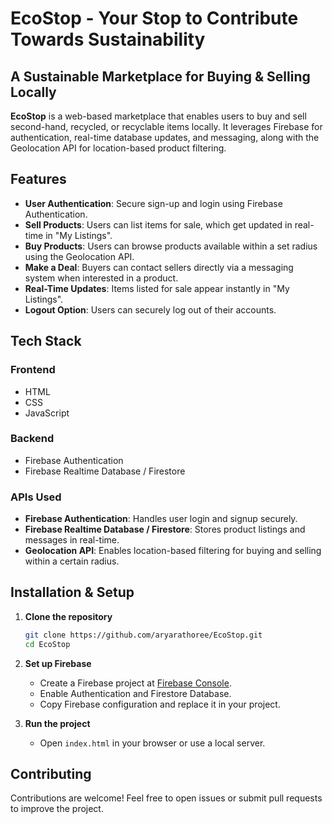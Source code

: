 # EcoStop - Your Stop to Contribute Towards Sustainability

## A Sustainable Marketplace for Buying & Selling Locally

**EcoStop** is a web-based marketplace that enables users to buy and sell second-hand, recycled, or recyclable items locally. It leverages Firebase for authentication, real-time database updates, and messaging, along with the Geolocation API for location-based product filtering.

## Features

- **User Authentication**: Secure sign-up and login using Firebase Authentication.
- **Sell Products**: Users can list items for sale, which get updated in real-time in "My Listings".
- **Buy Products**: Users can browse products available within a set radius using the Geolocation API.
- **Make a Deal**: Buyers can contact sellers directly via a messaging system when interested in a product.
- **Real-Time Updates**: Items listed for sale appear instantly in "My Listings".
- **Logout Option**: Users can securely log out of their accounts.

## Tech Stack

### Frontend
- HTML
- CSS
- JavaScript

### Backend
- Firebase Authentication
- Firebase Realtime Database / Firestore

### APIs Used
- **Firebase Authentication**: Handles user login and signup securely.
- **Firebase Realtime Database / Firestore**: Stores product listings and messages in real-time.
- **Geolocation API**: Enables location-based filtering for buying and selling within a certain radius.

## Installation & Setup

1. **Clone the repository**
   ```sh
   git clone https://github.com/aryarathoree/EcoStop.git
   cd EcoStop
   ```
2. **Set up Firebase**
   - Create a Firebase project at [Firebase Console](https://console.firebase.google.com/).
   - Enable Authentication and Firestore Database.
   - Copy Firebase configuration and replace it in your project.

3. **Run the project**
   - Open `index.html` in your browser or use a local server.

## Contributing
Contributions are welcome! Feel free to open issues or submit pull requests to improve the project.
